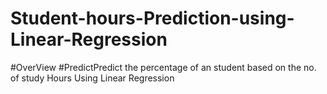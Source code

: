 # Student-hours-Prediction-using-Linear-Regression
#OverView
#PredictPredict the percentage of an student based on the no. of study Hours Using Linear Regression 
